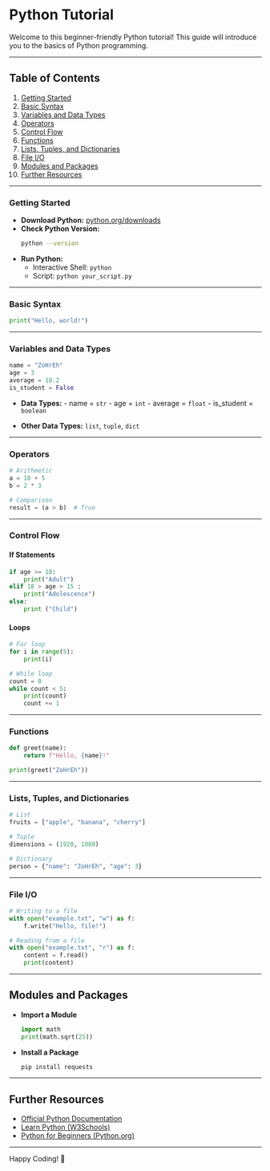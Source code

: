 # Python Tutorial

Welcome to this beginner-friendly Python tutorial! This guide will introduce you to the basics of Python programming.

---

## Table of Contents

1. [Getting Started](#getting-started)
2. [Basic Syntax](#basic-syntax)
3. [Variables and Data Types](#variables-and-data-types)
4. [Operators](#operators)
5. [Control Flow](#control-flow)
6. [Functions](#functions)
7. [Lists, Tuples, and Dictionaries](#lists-tuples-and-dictionaries)
8. [File I/O](#file-io)
9. [Modules and Packages](#modules-and-packages)
10. [Further Resources](#further-resources)

---

### Getting Started

- **Download Python:** [python.org/downloads](https://www.python.org/downloads/)
- **Check Python Version:**
  ```bash
  python --version
  ```
- **Run Python:**
  - Interactive Shell: `python`
  - Script: `python your_script.py`

---

### Basic Syntax

```python
print("Hello, world!")
```

---

### Variables and Data Types

```python
name = "ZoHrEh"
age = 3
average = 18.2
is_student = False
```

- **Data Types:**
        - name = `str`
        -  age = `int`
        - average = `float`
        - is_student = `boolean`

- **Other Data Types:** `list`, `tuple`, `dict`

---

### Operators

```python
# Arithmetic
a = 10 + 5
b = 2 * 3

# Comparison
result = (a > b)  # True
```

---

### Control Flow

#### If Statements

```python
if age >= 18:
    print("Adult")
elif 18 > age > 15 :
    print("Adolescence")
else:
    print ("Child")
```

#### Loops

```python
# For loop
for i in range(5):
    print(i)

# While loop
count = 0
while count < 5:
    print(count)
    count += 1
```

---

### Functions

```python
def greet(name):
    return f"Hello, {name}!"

print(greet("ZoHrEh"))
```

---

### Lists, Tuples, and Dictionaries

```python
# List
fruits = ["apple", "banana", "cherry"]

# Tuple
dimensions = (1920, 1080)

# Dictionary
person = {"name": "ZoHrEh", "age": 3}
```

---

### File I/O

```python
# Writing to a file
with open("example.txt", "w") as f:
    f.write("Hello, file!")

# Reading from a file
with open("example.txt", "r") as f:
    content = f.read()
    print(content)
```

---

## Modules and Packages

- **Import a Module**
  ```python
  import math
  print(math.sqrt(25))
  ```
- **Install a Package**
  ```bash
  pip install requests
  ```

---

## Further Resources

- [Official Python Documentation](https://docs.python.org/3/)
- [Learn Python (W3Schools)](https://www.w3schools.com/python/)
- [Python for Beginners (Python.org)](https://www.python.org/about/gettingstarted/)

---

Happy Coding! 🎉
